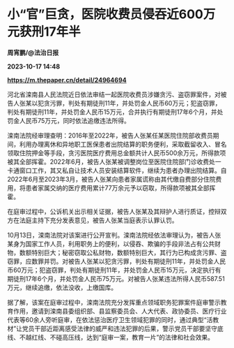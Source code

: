 # 小“官”巨贪，医院收费员侵吞近600万元获刑17年半
**周宵鹏/@法治日报**

**2023-10-17 14:48**

**https://m.thepaper.cn/detail/24964694**

河北省滦南县人民法院近日依法审结一起医院收费员涉嫌贪污、盗窃罪案件，对被告人张某以犯贪污罪，判处有期徒刑11年，并处罚金人民币60万元；犯盗窃罪，判处有期徒刑11年，并处罚金人民币15万元，合并执行有期徒刑17年6个月，并处罚金人民币75万元，同时依法追缴违法所得。

滦南法院经审理查明：2016年至2022年，被告人张某任某医院住院部收费员期间，利用办理离休和异地职工医保患者出院结算的职务便利，采取截留收入、冒名领取住院押金等手段，贪污医院医疗费用总金额共计人民币500余万元，所得款项被其全部挥霍。2022年6月，被告人张某被调整岗位至医院住院部门诊收费处一卡通窗口工作，其又私自让技术人员安装结算软件，继续为患者办理出院结算。自2022年6月至2023年3月，被告人张某向患者家属谎称由其代缴自费部分住院费用，将患者家属交纳的医疗费用累计77万余元予以窃取，所得款项被其全部挥霍。

在庭审过程中，公诉机关出示相关证据，被告人张某及其辩护人进行质证，控辩双方在法庭主持下充分发表意见，被告人张某当庭表示认罪认罚。

10月13日，滦南法院对该案进行公开宣判。滦南法院经依法审理认为，被告人张某身为国家工作人员，利用职务上的便利，以侵吞、欺骗的手段非法占有公共财物，数额特别巨大；秘密窃取公私财物，数额特别巨大，其行为已构成贪污罪、盗窃罪，应数罪并罚。对被告人张某以犯贪污罪，判处有期徒刑11年，并处罚金人民币60万元；犯盗窃罪，判处有期徒刑11年，并处罚金人民币15万元，决定执行有期徒刑17年6个月，并处罚金人民币75万元。对被告人张某违法所得人民币587.51万元，继续追缴，依法没收，上缴国库。

据了解，该案在庭审过程中，滦南法院充分发挥重点领域职务犯罪案件庭审警示教育作用，邀请到滦南县委组织部、县监察委员会、人大代表、政协委员、医疗行业代表等60余人旁听庭审，在依法惩治医疗卫生领域犯罪的同时，通过典型“活教材”让党员干部近距离感受法律的威严和违法犯罪的后果，警示党员干部要坚守底线、不越红线、不碰高压线，达到“庭审一案，教育一片”的法律和社会效果。